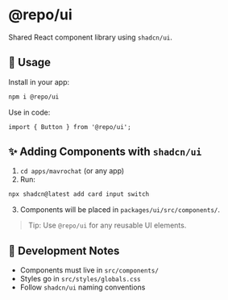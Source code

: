 # @repo/ui

Shared React component library using `shadcn/ui`.

## 🚀 Usage

Install in your app:

```sh
npm i @repo/ui
```

Use in code:

```tsx
import { Button } from '@repo/ui';
```

## ✨ Adding Components with `shadcn/ui`

1. `cd apps/mavrochat` (or any app)
2. Run:
```sh
npx shadcn@latest add card input switch
```
3. Components will be placed in `packages/ui/src/components/`.

> Tip: Use `@repo/ui` for any reusable UI elements.

## 🧠 Development Notes

- Components must live in `src/components/`
- Styles go in `src/styles/globals.css`
- Follow `shadcn/ui` naming conventions
